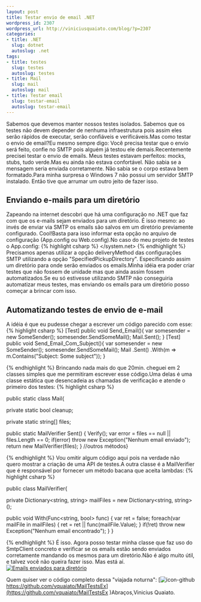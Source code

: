 ```yaml
--- 
layout: post
title: Testar envio de email .NET
wordpress_id: 2307
wordpress_url: http://viniciusquaiato.com/blog/?p=2307
categories: 
- title: .NET
  slug: dotnet
  autoslug: .net
tags: 
- title: testes
  slug: testes
  autoslug: testes
- title: Mail
  slug: mail
  autoslug: mail
- title: Testar email
  slug: testar-email
  autoslug: testar-email
---
```

Sabemos que devemos manter nossos testes isolados. Sabemos que os testes não devem depender de nenhuma infraestrutura pois assim eles serão rápidos de executar, serão confiáveis e verificáveis.Mas como testar o envio de email?Eu mesmo sempre digo: Você precisa testar que o envio será feito, confie no SMTP pois alguém já testou ele demais.Recentemente precisei testar o envio de emails. Meus testes estavam perfeitos: mocks, stubs, tudo verde.Mas eu ainda não estava confortável. Não sabia se a mensagem seria enviada corretamente. Não sabia se o corpo estava bem formatado.Para minha surpresa o Windows 7 não possui um servidor SMTP instalado. Então tive que arrumar um outro jeito de fazer isso.

## Enviando e-mails para um diretório
Zapeando na internet descobri que há uma configuração no .NET que faz com que os e-mails sejam enviados para um diretório. É isso mesmo: ao invés de enviar via SMTP os emails são salvos em um diretório previamente configurado. Cool!Basta para isso informar esta opção no arquivo de configuração (App.config ou Web.config).No caso do meu projeto de testes o App.config:
{% highlight csharp %}
        <specifiedpickupdirectory pickupdirectorylocation="c:\users\vquaiato\desktop\" />      </smtp>    </mailsettings>  </system.net></configuration>
{% endhighlight %}
Precisamos apenas utilizar a opção deliveryMethod das configurações SMTP utilizando a opção "SpecifiedPickupDirectory". Especificando assim um diretório para onde serão enviados os emails.Minha idéia era poder criar testes que não fossem de unidade mas que ainda assim fossem automatizados.Se eu só estivesse utilizando SMTP não conseguiria automatizar meus testes, mas enviando os emails para um diretório posso começar a brincar com isso. 

## Automatizando testes de envio de e-mail
A idéia é que eu pudesse chegar a escrever um código parecido com esse:
{% highlight csharp %}
[Test]
public void Send_Email(){
var somesender = new SomeSender();
    somesender.SendSomeMail();
    Mail.Sent();
    }
[Test]
public void Send_Email_Com_Subject(){
var somesender = new SomeSender();
    somesender.SendSomeMail();
    Mail        .Sent()        .With(m => m.Contains("Subject: Some subject"));
    }

{% endhighlight %}
Brincando nada mais do que 20min. cheguei em 2 classes simples que me permitiram escrever esse código.Uma delas é uma classe estática que desencadeia as chamadas de verificação e atende o primeiro dos testes:
{% highlight csharp %}

public 
static class Mail{    

private 
static bool cleanup;
    
private 
static string[] files;
    
public 
static MailVerifier Sent()    {        Verify();
var error = files == null || files.Length == 0;
if(error)            throw new Exception("Nenhum email enviado");
return new MailVerifier(files);
    }
    //outros métodos}

{% endhighlight %}
Vou omitir algum código aqui pois na verdade não quero mostrar a criação de uma API de testes.A outra classe é a MailVerifier que é responsável por fornecer um método bacana que aceita lambdas:
{% highlight csharp %}

public class MailVerifier{    

private Dictionary<string, string> mailFiles = new Dictionary<string, string>();
    
public void With(Func<string, bool> func)    {
var ret = false;
foreach(var mailFile in mailFiles)        {            ret = ret || func(mailFile.Value);
    }
if(!ret)            throw new Exception("Nenhum email encontrado");
    }
}



{% endhighlight %}
É isso. Agora posso testar minha classe que faz uso do SmtpClient concreto e verificar se os emails estão sendo enviados corretamente mandando os mesmos para um diretório.Não é algo muito útil, e talvez você não queira fazer isso. Mas está aí.[![Emails enviados para diretório](http://viniciusquaiato.com/images_posts/emails-enviados-diretorio-300x210.png "Emails enviados para diretório")](http://viniciusquaiato.com/images_posts/emails-enviados-diretorio.png)

Quem quiser ver o código completo dessa "viajada noturna": [![](http://viniciusquaiato.com/images_posts/icon-github.png "icon-github")https://github.com/vquaiato/MailTestsEx](https://github.com/vquaiato/MailTestsEx )Abraços,Vinicius Quaiato.
